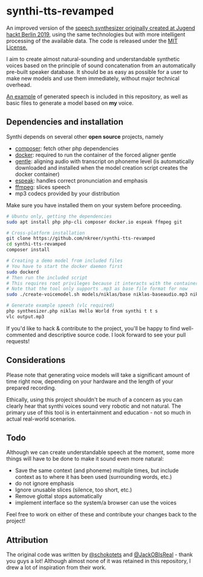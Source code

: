 # synthi-tts-revamped

An improved version of the [speech synthesizer originally created at Jugend hackt Berlin 2019](https://github.com/Jugendhackt/synthi-tts), using the same technologies but with more intelligent processing of the available data. The code is released under the [MIT License.](LICENSE)

I aim to create almost natural-sounding and understandable synthetic voices based on the principle of sound concatenation from an automatically pre-built speaker database. It should be as easy as possible for a user to make new models and use them immediately, without major technical overhead.

[An example](example.mp3) of generated speech is included in this repository, as well as basic files to generate a model based on **my** voice. 

## Dependencies and installation

Synthi depends on several other **open source** projects, namely

* [composer](https://getcomposer.org/): fetch other php dependencies
* [docker](https://www.docker.com/get-started): required to run the container of the forced aligner gentle
* [gentle](https://github.com/lowerquality/gentle): aligning audio with transcript on phoneme level (is automatically downloaded and installed when the model creation script creates the docker container)
* [espeak](http://espeak.sourceforge.net/): handles correct pronunciation and emphasis
* [ffmpeg](https://ffmpeg.org/): slices speech
* mp3 codecs provided by your distribution

Make sure you have installed them on your system before proceeding.

```bash
# Ubuntu only, getting the dependencies
sudo apt install php php-cli composer docker.io espeak ffmpeg git

# Cross-platform installation
git clone https://github.com/nkreer/synthi-tts-revamped
cd synthi-tts-revamped
composer install

# Creating a demo model from included files
# You have to start the docker daemon first
sudo dockerd
# Then run the included script 
# This requires root privileges because it interacts with the container
# Note that the tool only supports .mp3 as base file format for now
sudo ./create-voicemodel.sh models/niklas/base niklas-baseaudio.mp3 niklas-transcript.txt niklas

# Generate example speech (vlc required)
php synthesizer.php niklas Hello World from synthi t t s
vlc output.mp3
```

If you'd like to hack & contribute to the project, you'll be happy to find well-commented and descriptive source code. I look forward to see your pull requests!

## Considerations

Please note that generating voice models will take a significant amount of time right now, depending on your hardware and the length of your prepared recording.

Ethically, using this project shouldn't be much of a concern as you can clearly hear that synthi voices sound very robotic and not natural. The primary use of this tool is in entertainment and education - not so much in actual real-world scenarios.

## Todo

Although we can create understandable speech at the moment, some more things will have to be done to make it sound even more natural:

* Save the same context (and phoneme) multiple times, but include context as to where it has been used (surrounding words, etc.)
* do not ignore emphasis
* Ignore unusable slices (silence, too short, etc.)
* Remove glottal stops automatically
* implement interface so the system/a browser can use the voices

Feel free to work on either of these and contribute your changes back to the project!

## Attribution

The original code was written by [@schokotets](https://github.com/schokotets) and [@JackOBIsReal](https://github.com/JackOBIsReal) - thank you guys a lot! Although almost none of it was retained in this repository, I drew a lot of inspiration from their work.